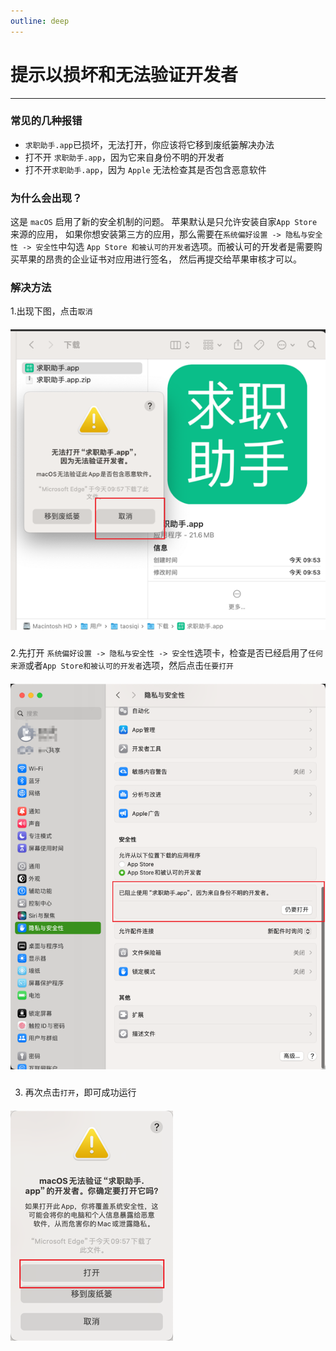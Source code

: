 ```yaml
---
outline: deep
---
```


# 提示以损坏和无法验证开发者
---

### 常见的几种报错

- `求职助手.app`已损坏，无法打开，你应该将它移到废纸篓解决办法
- 打不开 `求职助手.app`，因为它来自身份不明的开发者
- 打不开`求职助手.app`，因为 `Apple` 无法检查其是否包含恶意软件  

### 为什么会出现？

这是 `macOS` 启用了新的安全机制的问题。 苹果默认是只允许安装自家`App Store`来源的应用，
如果你想安装第三方的应用，那么需要在`系统偏好设置 -> 隐私与安全性 -> 安全性`中勾选
`App Store 和被认可的开发者`选项。而被认可的开发者是需要购买苹果的昂贵的企业证书对应用进行签名，
然后再提交给苹果审核才可以。

### 解决方法

1.出现下图，点击`取消`

##### ![image.png](./static/img.png)

2.先打开 `系统偏好设置 -> 隐私与安全性 -> 安全性`选项卡，检查是否已经启用了`任何来源`或者`App Store和被认可的开发者`选项，然后点击`任要打开`

##### ![image.png](./static/img_1.png)

3. 再次点击`打开`，即可成功运行

##### ![image.png](./static/img_5.png)

